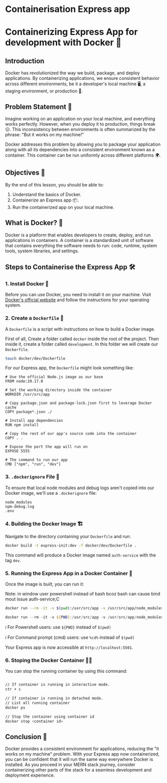 # Containerisation Express app

# Containerizing Express App for development with Docker 🐳

## Introduction

Docker has revolutionized the way we build, package, and deploy applications. By containerizing applications, we ensure consistent behavior across different environments, be it a developer's local machine 🖥️, a staging environment, or production 🚀.

## Problem Statement 🤔

Imagine working on an application on your local machine, and everything works perfectly. However, when you deploy it to production, things break 😖. This inconsistency between environments is often summarized by the phrase: "But it works on my machine!"

Docker addresses this problem by allowing you to package your application along with all its dependencies into a consistent environment known as a container. This container can be run uniformly across different platforms 🌍.

## Objectives 🎯

By the end of this lesson, you should be able to:

1. Understand the basics of Docker.
2. Containerize an Express app 📦.
3. Run the containerized app on your local machine.

## What is Docker? 🐳

Docker is a platform that enables developers to create, deploy, and run applications in containers. A container is a standardized unit of software that contains everything the software needs to run: code, runtime, system tools, system libraries, and settings.

## Steps to Containerise the Express App 🛠️

### 1. Install Docker 🔧

Before you can use Docker, you need to install it on your machine. Visit [Docker's official website](https://www.docker.com/get-started) and follow the instructions for your operating system.

### 2. Create a `Dockerfile` 📄

A `Dockerfile` is a script with instructions on how to build a Docker image.

First of all, Create a folder called `docker` inside the root of the project.
Then inside it, create a folder called `development`. In this folder we will create our `Dockerfile`.

```bash
touch docker/dev/Dockerfile
```

For our Express app, the `Dockerfile` might look something like:

```docker
# Use the official Node.js image as our base
FROM node:20.17.0

# Set the working directory inside the container
WORKDIR /usr/src/app

# Copy package.json and package-lock.json first to leverage Docker cache
COPY package*.json ./

# Install app dependencies
RUN npm install

# Copy the rest of our app's source code into the container
COPY . .

# Expose the port the app will run on
EXPOSE 5555

# The command to run our app
CMD ["npm", "run", "dev"]

```

### 3. `.dockerignore` File 🚫

To ensure that local node modules and debug logs aren't copied into our Docker image, we'll use a `.dockerignore` file:

```docker
node_modules
npm-debug.log
.env

```

### 4. Building the Docker Image 🏗️

Navigate to the directory containing your `Dockerfile` and run:

```bash
docker build -t express-init:dev -f docker/dev/Dockerfile .

```

This command will produce a Docker image named `auth-service` with the tag `dev`.

### 5. Running the Express App in a Docker Container 🚀

Once the image is built, you can run it:

Note: in window user powershell instead of bash bcoz bash can cause bind mout issue auth-service;C

```bash
docker run --rm -it -v $(pwd):/usr/src/app -v /usr/src/app/node_modules --env-file $(pwd)/.env -p 5555:5555 -e NODE_ENV=development express-init:dev
```

```powershell
docker run --rm -it -v ${PWD}:/usr/src/app -v /usr/src/app/node_modules --env-file ${PWD}/.env -p 5555:5555 express-init:dev

```

ℹ️ For Powershell users:
use `${PWD}` instead of `$(pwd)`

ℹ️ For Command prompt (cmd) users:
use `%cd%` instead of `$(pwd)`

Your Express app is now accessible at `http://localhost:5501`.

### 6. Stoping the Docker Container ✋🏻

You can stop the running container by using this command:

```bash

// If container is running in interactive mode.
ctr + c

// If container is running in detached mode.
// List all running container
docker ps

// Stop the container using container id
docker stop <container id>

```

## Conclusion 🌟

Docker provides a consistent environment for applications, reducing the "it works on my machine" problem. With your Express app now containerized, you can be confident that it will run the same way everywhere Docker is installed. As you proceed in your MERN stack journey, consider containerizing other parts of the stack for a seamless development and deployment experience.
